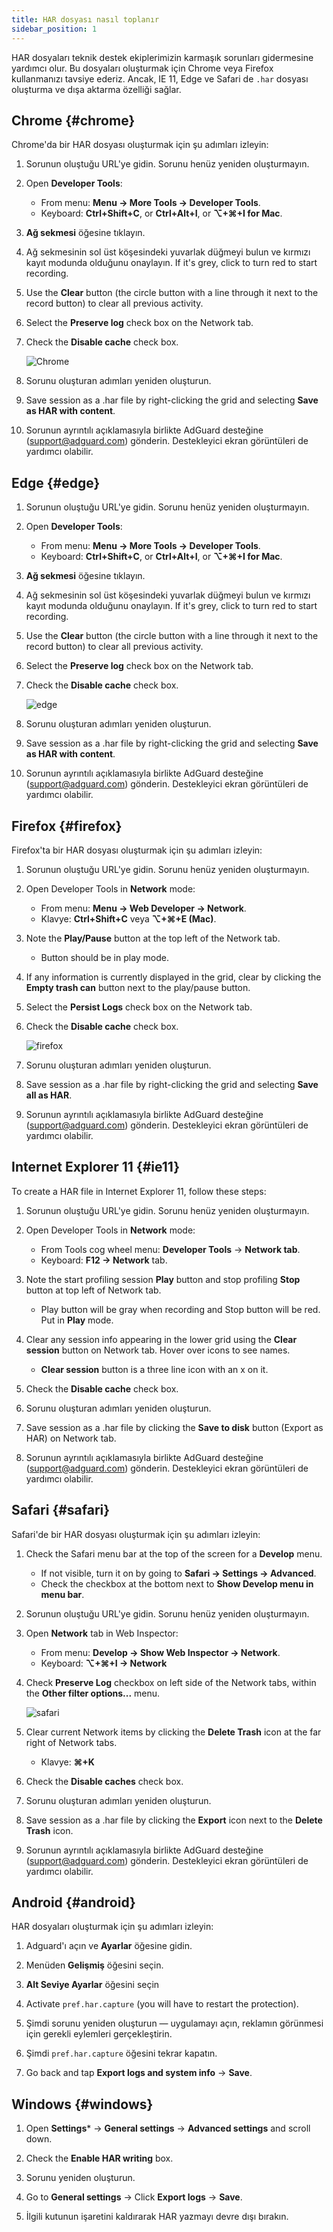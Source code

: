 ```yaml
---
title: HAR dosyası nasıl toplanır
sidebar_position: 1
---
```


HAR dosyaları teknik destek ekiplerimizin karmaşık sorunları gidermesine yardımcı olur. Bu dosyaları oluşturmak için Chrome veya Firefox kullanmanızı tavsiye ederiz. Ancak, IE 11, Edge ve Safari de `.har` dosyası oluşturma ve dışa aktarma özelliği sağlar.

## Chrome {#chrome}

Chrome'da bir HAR dosyası oluşturmak için şu adımları izleyin:

1. Sorunun oluştuğu URL'ye gidin. Sorunu henüz yeniden oluşturmayın.

1. Open **Developer Tools**:

    - From menu: **Menu → More Tools → Developer Tools**.
    - Keyboard: **Ctrl+Shift+C**, or **Ctrl+Alt+I**, or **⌥+⌘+I for Mac**.

1. **Ağ sekmesi** öğesine tıklayın.

1. Ağ sekmesinin sol üst köşesindeki yuvarlak düğmeyi bulun ve kırmızı kayıt modunda olduğunu onaylayın. If it's grey, click to turn red to start recording.

1. Use the **Clear** button (the circle button with a line through it next to the record button) to clear all previous activity.

1. Select the **Preserve log** check box on the Network tab.

1. Check the **Disable cache** check box.

    ![Chrome](https://cdn.adtidy.org/content/Kb/ad_blocker/guides/chrome.png)

1. Sorunu oluşturan adımları yeniden oluşturun.

1. Save session as a .har file by right-clicking the grid and selecting **Save as HAR with content**.

1. Sorunun ayrıntılı açıklamasıyla birlikte AdGuard desteğine (support@adguard.com) gönderin. Destekleyici ekran görüntüleri de yardımcı olabilir.

## Edge {#edge}

1. Sorunun oluştuğu URL'ye gidin. Sorunu henüz yeniden oluşturmayın.

1. Open **Developer Tools**:

    - From menu: **Menu → More Tools → Developer Tools**.
    - Keyboard: **Ctrl+Shift+C**, or **Ctrl+Alt+I**, or **⌥+⌘+I for Mac**.

1. **Ağ sekmesi** öğesine tıklayın.

1. Ağ sekmesinin sol üst köşesindeki yuvarlak düğmeyi bulun ve kırmızı kayıt modunda olduğunu onaylayın. If it's grey, click to turn red to start recording.

1. Use the **Clear** button (the circle button with a line through it next to the record button) to clear all previous activity.

1. Select the **Preserve log** check box on the Network tab.

1. Check the **Disable cache** check box.

    ![edge](https://cdn.adtidy.org/content/Kb/ad_blocker/guides/edge.png)

1. Sorunu oluşturan adımları yeniden oluşturun.

1. Save session as a .har file by right-clicking the grid and selecting **Save as HAR with content**.

1. Sorunun ayrıntılı açıklamasıyla birlikte AdGuard desteğine (support@adguard.com) gönderin. Destekleyici ekran görüntüleri de yardımcı olabilir.

## Firefox {#firefox}

Firefox'ta bir HAR dosyası oluşturmak için şu adımları izleyin:

1. Sorunun oluştuğu URL'ye gidin. Sorunu henüz yeniden oluşturmayın.

1. Open Developer Tools in **Network** mode:

    - From menu: **Menu → Web Developer → Network**.
    - Klavye: **Ctrl+Shift+C** veya **⌥+⌘+E (Mac)**.

1. Note the **Play/Pause** button at the top left of the Network tab.

    - Button should be in play mode.

1. If any information is currently displayed in the grid, clear by clicking the **Empty trash can** button next to the play/pause button.

1. Select the **Persist Logs** check box on the Network tab.

1. Check the **Disable cache** check box.

    ![firefox](https://cdn.adtidy.org/content/Kb/ad_blocker/guides/firefox.png)

1. Sorunu oluşturan adımları yeniden oluşturun.

1. Save session as a .har file by right-clicking the grid and selecting **Save all as HAR**.

1. Sorunun ayrıntılı açıklamasıyla birlikte AdGuard desteğine (support@adguard.com) gönderin. Destekleyici ekran görüntüleri de yardımcı olabilir.

## Internet Explorer 11 {#ie11}

To create a HAR file in Internet Explorer 11, follow these steps:

1. Sorunun oluştuğu URL'ye gidin. Sorunu henüz yeniden oluşturmayın.

1. Open Developer Tools in **Network** mode:

    - From Tools cog wheel menu: **Developer Tools** → **Network tab**.
    - Keyboard: **F12 → Network** tab.

1. Note the start profiling session **Play** button and stop profiling **Stop** button at top left of Network tab.

    - Play button will be gray when recording and Stop button will be red. Put in **Play** mode.

1. Clear any session info appearing in the lower grid using the **Clear session** button on Network tab. Hover over icons to see names.

    - **Clear session** button is a three line icon with an x on it.

1. Check the **Disable cache** check box.

1. Sorunu oluşturan adımları yeniden oluşturun.

1. Save session as a .har file by clicking the **Save to disk** button (Export as HAR) on Network tab.

1. Sorunun ayrıntılı açıklamasıyla birlikte AdGuard desteğine (support@adguard.com) gönderin. Destekleyici ekran görüntüleri de yardımcı olabilir.

## Safari {#safari}

Safari'de bir HAR dosyası oluşturmak için şu adımları izleyin:

1. Check the Safari menu bar at the top of the screen for a **Develop** menu.

    - If not visible, turn it on by going to **Safari → Settings → Advanced**.
    - Check the checkbox at the bottom next to **Show Develop menu in menu bar**.

1. Sorunun oluştuğu URL'ye gidin. Sorunu henüz yeniden oluşturmayın.

1. Open **Network** tab in Web Inspector:

    - From menu: **Develop → Show Web Inspector → Network**.
    - Keyboard: **⌥+⌘+I → Network**

1. Check **Preserve Log** checkbox on left side of the Network tabs, within the **Other filter options...** menu.

    ![safari](https://cdn.adtidy.org/content/kb/ad_blocker/safari/preserve-log.png)

1. Clear current Network items by clicking the **Delete Trash** icon at the far right of Network tabs.

    - Klavye: **⌘+K**

1. Check the **Disable caches** check box.

1. Sorunu oluşturan adımları yeniden oluşturun.

1. Save session as a .har file by clicking the **Export** icon next to the **Delete Trash** icon.

1. Sorunun ayrıntılı açıklamasıyla birlikte AdGuard desteğine (support@adguard.com) gönderin. Destekleyici ekran görüntüleri de yardımcı olabilir.

## Android {#android}

HAR dosyaları oluşturmak için şu adımları izleyin:

1. Adguard'ı açın ve **Ayarlar** öğesine gidin.

1. Menüden **Gelişmiş** öğesini seçin.

1. **Alt Seviye Ayarlar** öğesini seçin

1. Activate `pref.har.capture` (you will have to restart the protection).

1. Şimdi sorunu yeniden oluşturun — uygulamayı açın, reklamın görünmesi için gerekli eylemleri gerçekleştirin.

1. Şimdi `pref.har.capture` öğesini tekrar kapatın.

1. Go back and tap **Export logs and system info** → **Save**.

## Windows {#windows}

1. Open **Settings*** → **General settings** → **Advanced settings** and scroll down.

1. Check the **Enable HAR writing** box.

1. Sorunu yeniden oluşturun.

1. Go to **General settings** → Click **Export logs** → **Save**.

1. İlgili kutunun işaretini kaldırarak HAR yazmayı devre dışı bırakın.
